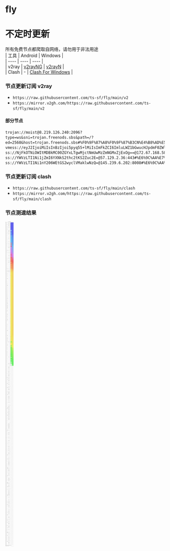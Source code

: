 # fly
# 不定时更新
所有免费节点都爬取自网络，请勿用于非法用途  
|  工具  | Android  | Windows  |  
|  ----  | ----   | ----  |  
| v2ray  | [v2rayNG](https://github.com/2dust/v2rayNG/releases) | [v2rayN](https://github.com/2dust/v2rayN/releases) |  
| Clash  | - | [Clash For Windows](https://github.com/2dust/clashN/releases) | 
  
### 节点更新订阅  v2ray
- `https://raw.githubusercontent.com/ts-sf/fly/main/v2`  
- `https://mirror.v2gh.com/https://raw.githubusercontent.com/ts-sf/fly/main/v2`  

#### 部分节点  
``` 
trojan://moist@8.219.126.240:2096?type=ws&sni=trojan.freenods.sbs&path=/?ed=2560&host=trojan.freenods.sbs#%F0%9F%87%A8%F0%9F%87%B3CN%E4%B8%AD%E5%9B%BD
vmess://eyJ2IjoiMiIsInBzIjoi5pyq55+lMiIsImFkZCI6ImluLWZ1bGwucHJpdmF0ZWlwLm5ldCIsInBvcnQiOiI0NDMiLCJpZCI6ImEyMDgxNTkyLWZiN2EtNGIwYS1iOTNiLTMzZGRmMDgyNTQxMCIsImFpZCI6IjAiLCJzY3kiOiJhdXRvIiwibmV0Ijoid3MiLCJ0eXBlIjoibm9uZSIsImhvc3QiOiIiLCJwYXRoIjoiL1JBQ0VWUE4iLCJ0bHMiOiJ0bHMiLCJzbmkiOiIiLCJ0ZXN0X25hbWUiOiIyIn0=
ss://NjFkOTNiOWItMDBkMC00ZGYxLTgwMjctNmUwMzZmNGMxZjExOg==@172.67.168.58:443#%E6%9C%AA%E7%9F%A53
ss://YWVzLTI1Ni1jZmI6YXNkS2thc2tKS2Zuc2E=@57.129.2.36:443#%E6%9C%AA%E7%9F%A54
ss://YWVzLTI1Ni1nY206WEtGS2wyclVMaklwNzQ=@145.239.6.202:8008#%E6%9C%AA%E7%9F%A55%201.8MB%2Fs
```
### 节点更新订阅  clash
- `https://raw.githubusercontent.com/ts-sf/fly/main/clash`  
- `https://mirror.v2gh.com/https://raw.githubusercontent.com/ts-sf/fly/main/clash`  

### 节点测速结果
![image](traffic.png)
